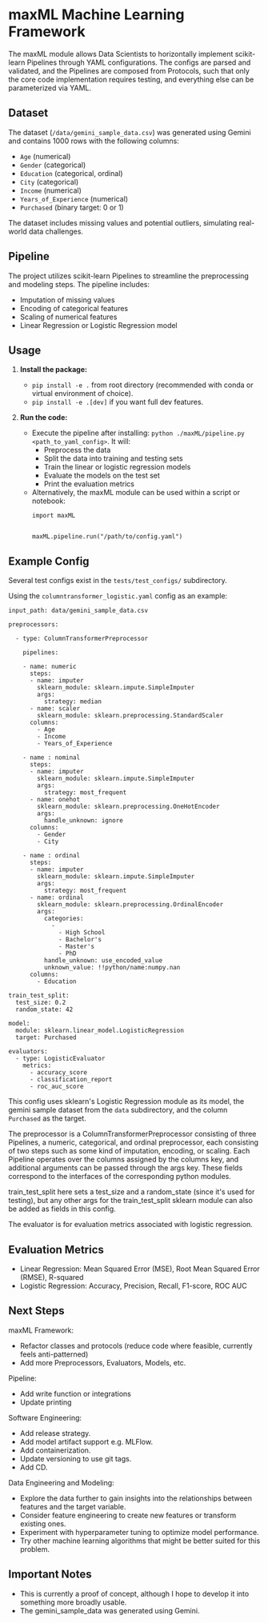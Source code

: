 # maxML Machine Learning Framework
The maxML module allows Data Scientists to horizontally implement scikit-learn Pipelines through YAML configurations. The configs are parsed and validated, and the Pipelines are composed from Protocols, such that only the core code implementation requires testing, and everything else can be parameterized via YAML.


## Dataset
The dataset (`/data/gemini_sample_data.csv`) was generated using Gemini and contains 1000 rows with the following columns:

* `Age` (numerical)
* `Gender` (categorical)
* `Education` (categorical, ordinal)
* `City` (categorical)
* `Income` (numerical)
* `Years_of_Experience` (numerical)
* `Purchased` (binary target: 0 or 1)

The dataset includes missing values and potential outliers, simulating real-world data challenges.


## Pipeline

The project utilizes scikit-learn Pipelines to streamline the preprocessing and modeling steps. The pipeline includes:

* Imputation of missing values
* Encoding of categorical features
* Scaling of numerical features
* Linear Regression or Logistic Regression model


## Usage

1. **Install the package:**
   * `pip install -e .` from root directory (recommended with conda or virtual environment of choice).
   * `pip install -e .[dev]` if you want full dev features.

2. **Run the code:**
   * Execute the pipeline after installing: `python ./maxML/pipeline.py <path_to_yaml_config>`. It will:
     * Preprocess the data
     * Split the data into training and testing sets
     * Train the linear or logistic regression models
     * Evaluate the models on the test set
     * Print the evaluation metrics
   * Alternatively, the maxML module can be used within a script or notebook:
     ```
     import maxML


     maxML.pipeline.run("/path/to/config.yaml")
     ```


## Example Config

Several test configs exist in the `tests/test_configs/` subdirectory.

Using the `columntransformer_logistic.yaml` config as an example:
```
input_path: data/gemini_sample_data.csv

preprocessors:

  - type: ColumnTransformerPreprocessor

    pipelines:

    - name: numeric
      steps:
      - name: imputer
        sklearn_module: sklearn.impute.SimpleImputer
        args:
          strategy: median
      - name: scaler
        sklearn_module: sklearn.preprocessing.StandardScaler
      columns:
        - Age
        - Income
        - Years_of_Experience

    - name : nominal
      steps:
      - name: imputer
        sklearn_module: sklearn.impute.SimpleImputer
        args:
          strategy: most_frequent
      - name: onehot
        sklearn_module: sklearn.preprocessing.OneHotEncoder
        args:
          handle_unknown: ignore
      columns:
        - Gender
        - City

    - name : ordinal
      steps:
      - name: imputer
        sklearn_module: sklearn.impute.SimpleImputer
        args:
          strategy: most_frequent
      - name: ordinal
        sklearn_module: sklearn.preprocessing.OrdinalEncoder
        args:
          categories:
            -
              - High School
              - Bachelor's
              - Master's
              - PhD
          handle_unknown: use_encoded_value
          unknown_value: !!python/name:numpy.nan
      columns:
        - Education

train_test_split:
  test_size: 0.2
  random_state: 42

model:
  module: sklearn.linear_model.LogisticRegression
  target: Purchased

evaluators:
  - type: LogisticEvaluator
    metrics:
      - accuracy_score
      - classification_report
      - roc_auc_score
```

This config uses sklearn's Logistic Regression module as its model, the gemini sample dataset from the `data` subdirectory, and the column `Purchased` as the target.

The preprocessor is a ColumnTransformerPreprocessor consisting of three Pipelines, a numeric, categorical, and ordinal preprocessor, each consisting of two steps such as some kind of imputation, encoding, or scaling. Each Pipeline operates over the columns assigned by the columns key, and additional arguments can be passed through the args key. These fields correspond to the interfaces of the corresponding python modules.

train_test_split here sets a test_size and a random_state (since it's used for testing), but any other args for the train_test_split sklearn module can also be added as fields in this config.

The evaluator is for evaluation metrics associated with logistic regression.


## Evaluation Metrics
* Linear Regression: Mean Squared Error (MSE), Root Mean Squared Error (RMSE), R-squared
* Logistic Regression: Accuracy, Precision, Recall, F1-score, ROC AUC


## Next Steps
maxML Framework:
* Refactor classes and protocols (reduce code where feasible, currently feels anti-patterned)
* Add more Preprocessors, Evaluators, Models, etc.

Pipeline:
* Add write function or integrations
* Update printing

Software Engineering:
* Add release strategy.
* Add model artifact support e.g. MLFlow.
* Add containerization.
* Update versioning to use git tags.
* Add CD.

Data Engineering and Modeling:
* Explore the data further to gain insights into the relationships between features and the target variable.
* Consider feature engineering to create new features or transform existing ones.
* Experiment with hyperparameter tuning to optimize model performance.
* Try other machine learning algorithms that might be better suited for this problem.


## Important Notes
* This is currently a proof of concept, although I hope to develop it into something more broadly usable.
* The gemini_sample_data was generated using Gemini.
